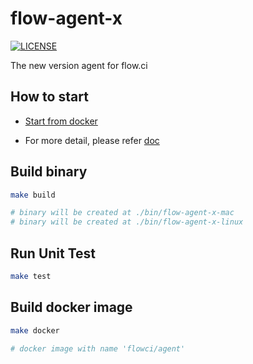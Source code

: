 flow-agent-x
============

[![LICENSE](https://img.shields.io/github/license/pingcap/tidb.svg)](https://github.com/pingcap/tidb/blob/master/LICENSE)  

The new version agent for flow.ci

## How to start

- [Start from docker](https://github.com/FlowCI/docker)

- For more detail, please refer [doc](https://github.com/flowci/docs)

## Build binary

```bash
make build

# binary will be created at ./bin/flow-agent-x-mac
# binary will be created at ./bin/flow-agent-x-linux
```

## Run Unit Test

```bash
make test
```

## Build docker image
```bash
make docker

# docker image with name 'flowci/agent'
```
